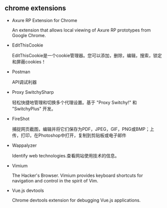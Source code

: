 ## chrome extensions
- Axure RP Extension for Chrome

	An extension that allows local viewing of Axure RP prototypes from Google Chrome.
- EditThisCookie
 
	EditThisCookie是一个cookie管理器。您可以添加，删除，编辑，搜索，锁定和屏蔽cookies！
- Postman

	API调试利器
- Proxy SwitchySharp
	
	轻松快捷地管理和切换多个代理设置。基于 "Proxy Switchy!" 和 "SwitchyPlus" 开发。
- FireShot

	捕捉网页截图，编辑并将它们保存为PDF，JPEG，GIF，PNG或BMP；上传，打印，在Photoshop中打开，复制到剪贴板或电子邮件
- Wappalyzer

	Identify web technologies.查看网站使用技术的信息。
- Vimium

	The Hacker's Browser. Vimium provides keyboard shortcuts for navigation and control in the spirit of Vim.
- Vue.js devtools
	
	Chrome devtools extension for debugging Vue.js applications.